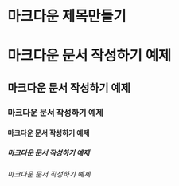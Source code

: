 마크다운 제목만들기
==============

# 마크다운 문서 작성하기 예제
## 마크다운 문서 작성하기 예제
### 마크다운 문서 작성하기 예제
#### 마크다운 문서 작성하기 예제
##### 마크다운 문서 작성하기 예제
###### 마크다운 문서 작성하기 예제
